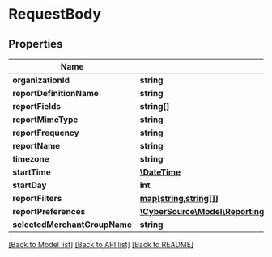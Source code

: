 # RequestBody

## Properties
Name | Type | Description | Notes
------------ | ------------- | ------------- | -------------
**organizationId** | **string** |  | [optional] 
**reportDefinitionName** | **string** |  | 
**reportFields** | **string[]** |  | 
**reportMimeType** | **string** |  | [optional] 
**reportFrequency** | **string** |  | [optional] 
**reportName** | **string** |  | 
**timezone** | **string** |  | [optional] 
**startTime** | [**\DateTime**](\DateTime.md) |  | [optional] 
**startDay** | **int** |  | [optional] 
**reportFilters** | [**map[string,string[]]**](array.md) |  | [optional] 
**reportPreferences** | [**\CyberSource\Model\ReportingV3ReportSubscriptionsGet200ResponseReportPreferences**](ReportingV3ReportSubscriptionsGet200ResponseReportPreferences.md) |  | [optional] 
**selectedMerchantGroupName** | **string** |  | [optional] 

[[Back to Model list]](../README.md#documentation-for-models) [[Back to API list]](../README.md#documentation-for-api-endpoints) [[Back to README]](../README.md)


